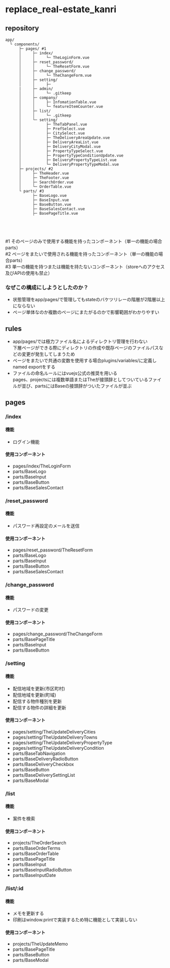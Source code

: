 # replace_real-estate_kanri

## repository

```
app/
  └ components/
      ├─ pages/ #1
      │     ├─ index/
      │     │     └─ TheLoginForm.vue
      │     ├─ reset_password/
      │     │     └─ TheResetForm.vue
      │     ├─ change_password/
      │     │     └─ TheChangeForm.vue
      │     ├─ setting/
      │     │     ├─
      |     ├─ admin/
      │     │     └─ .gitkeep
      │     ├─ company/
      │     │     ├─ InfomationTable.vue
      │     │     └─ featureItemCounter.vue
      │     ├─ list/
      │     │     └─ .gitkeep
      │     └─ setting/
      │           ├─ TheTabPanel.vue
      │           ├─ PrefSelect.vue
      │           ├─ CitySelect.vue
      │           ├─ TheDeliveryAreaUpdate.vue
      │           ├─ DeliveryAreaList.vue
      │           ├─ DeliveryCityModal.vue
      │           ├─ PropertyTypeSelect.vue
      │           ├─ PropertyTypeConditionUpdate.vue
      │           ├─ DeliveryPropertyTypeList.vue
      │           └─ DeliveryPropertyTypeModal.vue
      ├─ projects/ #2
      │     ├─ TheHeader.vue
      │     ├─ TheFooter.vue
      │     ├─ SearchOrder.vue
      │     └─ OrderTable.vue
      └ parts/ #3
            ├─ BaseLogo.vue
            ├─ BaseInput.vue
            ├─ BaseButton.vue
            ├─ BaseSalesContact.vue
            ├─ BasePageTitle.vue
            
            
            
            
```

#1 そのページのみで使用する機能を持ったコンポーネント（単一の機能の場合parts）  
#2 ページをまたいで使用される機能を持ったコンポーネント（単一の機能の場合parts）  
#3 単一の機能を持つまたは機能を持たないコンポーネント（storeへのアクセス及びAPIの使用も禁止）

### なぜこの構成にしようとしたのか？
- 状態管理をapp/pages/で管理してもstateのバケツリレーの階層が2階層以上にならない
- ページ単体なのか複数のページにまたがるのかで影響範囲がわかりやすい

## rules
- app/pages/では極力ファイル名によるディレクトリ管理を行わない  
  下層ページができる際にディレクトリの作成や既存ページのファイルパスなどの変更が発生してしまうため
- ページをまたいで共通の変数を使用する場合plugins/variables/に定義しnamed exportをする
- ファイルの命名ルールにはvuejs公式の推奨を用いる  
  pages、projectsには複数単語またはTheが接頭辞としてついているファイルが並び、partsにはBaseの接頭辞がついたファイルが並ぶ

## pages
### /index
#### 機能
- ログイン機能

#### 使用コンポーネント
- pages/index/TheLoginForm
- parts/BaseLogo
- parts/BaseInput
- parts/BaseButton
- parts/BaseSalesContact

### /reset_password
#### 機能
- パスワード再設定のメールを送信

#### 使用コンポーネント
- pages/reset_password/TheResetForm
- parts/BaseLogo
- parts/BaseInput
- parts/BaseButton
- parts/BaseSalesContact

### /change_password
#### 機能
- パスワードの変更

#### 使用コンポーネント
- pages/change_password/TheChangeForm
- parts/BasePageTitle
- parts/BaseInput
- parts/BaseButton

### /setting
#### 機能
- 配信地域を更新(市区町村)
- 配信地域を更新(町域)
- 配信する物件種別を更新
- 配信する物件の詳細を更新

#### 使用コンポーネント
- pages/setting/TheUpdateDeliveryCities
- pages/setting/TheUpdateDeliveryTowns
- pages/setting/TheUpdateDeliveryPropertyType
- pages/setting/TheUpdateDeliveryCondition
- parts/BaseTabNavigation
- parts/BaseDeliveryRadioButton
- parts/BaseDeliveryCheckbox
- parts/BaseButton
- parts/BaseDeliverySettingList
- parts/BaseModal

### /list
#### 機能
- 案件を検索

#### 使用コンポーネント
- projects/TheOrderSearch
- parts/BaseOrderTerms
- parts/BaseOrderTable
- parts/BasePageTitle
- parts/BaseInput
- parts/BaseInputRadioButton
- parts/BaseInputDate

### /list/:id
#### 機能
- メモを更新する
- 印刷はwindow.printで実装するため特に機能として実装しない

#### 使用コンポーネント
- projects/TheUpdateMemo
- parts/BasePageTitle
- parts/BaseButton
- parts/BaseModal






